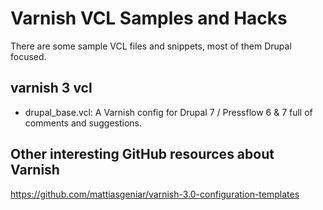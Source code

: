 Varnish VCL Samples and Hacks
=============================

There are some sample VCL files and snippets, most of them Drupal focused.

varnish 3 vcl
-------------

* drupal_base.vcl: A Varnish config for Drupal 7 / Pressflow 6 & 7 full of comments and suggestions.

Other interesting GitHub resources about Varnish
------------------------------------------------
https://github.com/mattiasgeniar/varnish-3.0-configuration-templates